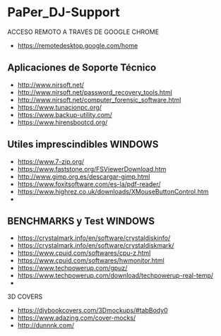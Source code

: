 # PaPer_DJ-Support

ACCESO REMOTO A TRAVES DE GOOGLE CHROME

* https://remotedesktop.google.com/home


Aplicaciones de Soporte Técnico
-------------------------------------------------------------

* http://www.nirsoft.net/
* http://www.nirsoft.net/password_recovery_tools.html
* http://www.nirsoft.net/computer_forensic_software.html
* https://www.tunacionpc.org/
* https://www.backup-utility.com/
* https://www.hirensbootcd.org/

Utiles imprescindibles WINDOWS
-------------------------------------------------------------
* https://www.7-zip.org/
* https://www.faststone.org/FSViewerDownload.htm
* http://www.gimp.org.es/descargar-gimp.html
* https://www.foxitsoftware.com/es-la/pdf-reader/
* https://www.highrez.co.uk/downloads/XMouseButtonControl.htm
* 


BENCHMARKS y Test WINDOWS
-------------------------------------------------------------
* https://crystalmark.info/en/software/crystaldiskinfo/
* https://crystalmark.info/en/software/crystaldiskmark/
* https://www.cpuid.com/softwares/cpu-z.html
* https://www.cpuid.com/softwares/hwmonitor.html
* https://www.techpowerup.com/gpuz/
* https://www.techpowerup.com/download/techpowerup-real-temp/
* 


3D COVERS
* https://diybookcovers.com/3Dmockups/#tabBody0
* https://www.adazing.com/cover-mocks/
* http://dunnnk.com/

